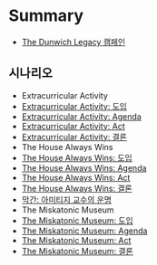 # Summary

* [The Dunwich Legacy 캠페인](README.md)

## 시나리오
* Extracurricular Activity
 * [Extracurricular Activity: 도입](Extracurricular-Activity/Extracurricular-Activity-Intro.md)
 * [Extracurricular Activity: Agenda](Extracurricular-Activity/Extracurricular-Activity-Agenda.md)
 * [Extracurricular Activity: Act](Extracurricular-Activity/Extracurricular-Activity-Act.md)
 * [Extracurricular Activity: 결론](Extracurricular-Activity/Extracurricular-Activity-Resolution.md)
* The House Always Wins
 * [The House Always Wins: 도입](The-House-Always-Wins/The-House-Always-Wins-Intro.md)
 * [The House Always Wins: Agenda](The-House-Always-Wins/The-House-Always-Wins-Agenda.md)
 * [The House Always Wins: Act](The-House-Always-Wins/The-House-Always-Wins-Act.md)
 * [The House Always Wins: 결론](The-House-Always-Wins/The-House-Always-Wins-Resolution.md)
* [막간: 아미티지 교수의 운명](Amitage-Fate/Amitage-Fate.md)
* The Miskatonic Museum
 * [The Miskatonic Museum: 도입](The-Miskatonic-Museum/The-Miskatonic-Museum-Intro.md)
 * [The Miskatonic Museum: Agenda](The-Miskatonic-Museum/The-Miskatonic-Museum-Agenda.md)
 * [The Miskatonic Museum: Act](The-Miskatonic-Museum/The-Miskatonic-Museum-Act.md)
 * [The Miskatonic Museum: 결론](The-Miskatonic-Museum/The-Miskatonic-Museum-Resolution.md)
